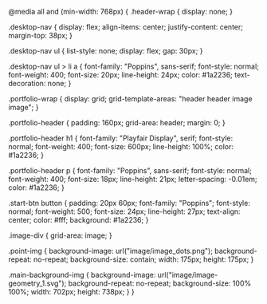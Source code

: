 @media all and (min-width: 768px) {
.header-wrap {
display: none;
}

.desktop-nav {
display: flex;
align-items: center;
justify-content: center;
margin-top: 38px;
}

.desktop-nav ul {
list-style: none;
display: flex;
gap: 30px;
}

.desktop-nav ul > li a {
font-family: "Poppins", sans-serif;
font-style: normal;
font-weight: 400;
font-size: 20px;
line-height: 24px;
color: #1a2236;
text-decoration: none;
}

.portfolio-wrap {
display: grid;
grid-template-areas: "header header image image";
}

.portfolio-header {
padding: 160px;
grid-area: header;
margin: 0;
}

.portfolio-header h1 {
font-family: "Playfair Display", serif;
font-style: normal;
font-weight: 400;
font-size: 600px;
line-height: 100%;
color: #1a2236;
}

.portfolio-header p {
font-family: "Poppins", sans-serif;
font-style: normal;
font-weight: 400;
font-size: 18px;
line-height: 21px;
letter-spacing: -0.01em;
color: #1a2236;
}

.start-btn button {
padding: 20px 60px;
font-family: "Poppins";
font-style: normal;
font-weight: 500;
font-size: 24px;
line-height: 27px;
text-align: center;
color: #fff;
background: #1a2236;
}

.image-div {
grid-area: image;
}

.point-img {
background-image: url("image/image_dots.png");
background-repeat: no-repeat;
background-size: contain;
width: 175px;
height: 175px;
}

.main-background-img {
background-image: url("image/image-geometry_1.svg");
background-repeat: no-repeat;
background-size: 100% 100%;
width: 702px;
height: 738px;
}
}
